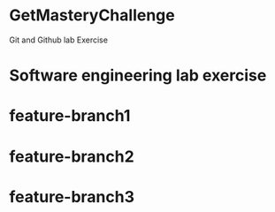 # GetMasteryChallenge
Git and Github lab Exercise
# Software engineering lab exercise
# feature-branch1
# feature-branch2
# feature-branch3




